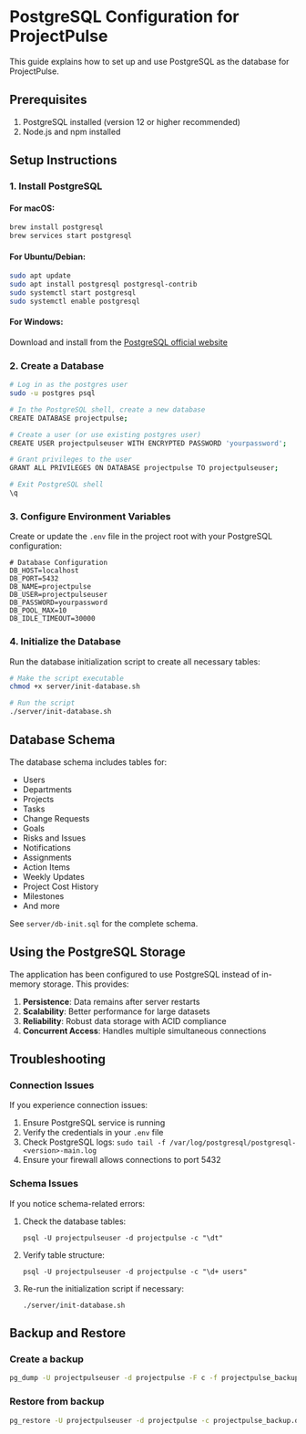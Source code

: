 # PostgreSQL Configuration for ProjectPulse

This guide explains how to set up and use PostgreSQL as the database for ProjectPulse.

## Prerequisites

1. PostgreSQL installed (version 12 or higher recommended)
2. Node.js and npm installed

## Setup Instructions

### 1. Install PostgreSQL

#### For macOS:
```bash
brew install postgresql
brew services start postgresql
```

#### For Ubuntu/Debian:
```bash
sudo apt update
sudo apt install postgresql postgresql-contrib
sudo systemctl start postgresql
sudo systemctl enable postgresql
```

#### For Windows:
Download and install from the [PostgreSQL official website](https://www.postgresql.org/download/windows/)

### 2. Create a Database

```bash
# Log in as the postgres user
sudo -u postgres psql

# In the PostgreSQL shell, create a new database
CREATE DATABASE projectpulse;

# Create a user (or use existing postgres user)
CREATE USER projectpulseuser WITH ENCRYPTED PASSWORD 'yourpassword';

# Grant privileges to the user
GRANT ALL PRIVILEGES ON DATABASE projectpulse TO projectpulseuser;

# Exit PostgreSQL shell
\q
```

### 3. Configure Environment Variables

Create or update the `.env` file in the project root with your PostgreSQL configuration:

```
# Database Configuration
DB_HOST=localhost
DB_PORT=5432
DB_NAME=projectpulse
DB_USER=projectpulseuser
DB_PASSWORD=yourpassword
DB_POOL_MAX=10
DB_IDLE_TIMEOUT=30000
```

### 4. Initialize the Database

Run the database initialization script to create all necessary tables:

```bash
# Make the script executable
chmod +x server/init-database.sh

# Run the script
./server/init-database.sh
```

## Database Schema

The database schema includes tables for:
- Users
- Departments
- Projects
- Tasks
- Change Requests
- Goals
- Risks and Issues
- Notifications
- Assignments
- Action Items
- Weekly Updates
- Project Cost History
- Milestones
- And more

See `server/db-init.sql` for the complete schema.

## Using the PostgreSQL Storage

The application has been configured to use PostgreSQL instead of in-memory storage. This provides:

1. **Persistence**: Data remains after server restarts
2. **Scalability**: Better performance for large datasets
3. **Reliability**: Robust data storage with ACID compliance
4. **Concurrent Access**: Handles multiple simultaneous connections

## Troubleshooting

### Connection Issues

If you experience connection issues:

1. Ensure PostgreSQL service is running
2. Verify the credentials in your `.env` file
3. Check PostgreSQL logs: `sudo tail -f /var/log/postgresql/postgresql-<version>-main.log`
4. Ensure your firewall allows connections to port 5432

### Schema Issues

If you notice schema-related errors:

1. Check the database tables: 
   ```
   psql -U projectpulseuser -d projectpulse -c "\dt"
   ```
2. Verify table structure:
   ```
   psql -U projectpulseuser -d projectpulse -c "\d+ users"
   ```
3. Re-run the initialization script if necessary:
   ```
   ./server/init-database.sh
   ```

## Backup and Restore

### Create a backup

```bash
pg_dump -U projectpulseuser -d projectpulse -F c -f projectpulse_backup.dump
```

### Restore from backup

```bash
pg_restore -U projectpulseuser -d projectpulse -c projectpulse_backup.dump
``` 
